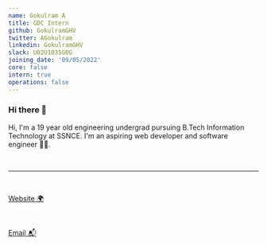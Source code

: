```yaml
---
name: Gokulram A
title: GDC Intern
github: GokulramGHV
twitter: AGokulram
linkedin: GokulramGHV
slack: U02U1035G0G
joining_date: '09/05/2022'
core: false
intern: true
operations: false
---
```


### Hi there 👋

Hi, I'm a 19 year old engineering undergrad pursuing B.Tech Information Technology at SSNCE.
I'm an aspiring web developer and software engineer 👨‍💻.

<br/>

---

<br/>

[Website 🌍](https://gokulramghv.github.io/)

<br/>

[Email 📬](mailto:gokulharividhya@gmail.com)
